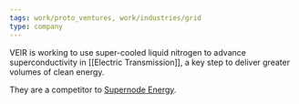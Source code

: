 ```yaml
---
tags: work/proto_ventures, work/industries/grid
type: company
---
```

VEIR is working to use super-cooled liquid nitrogen to advance superconductivity in [[Electric Transmission]], a key step to deliver greater volumes of clean energy. 

They are a competitor to [Supernode Energy](https://supernode.energy/).
